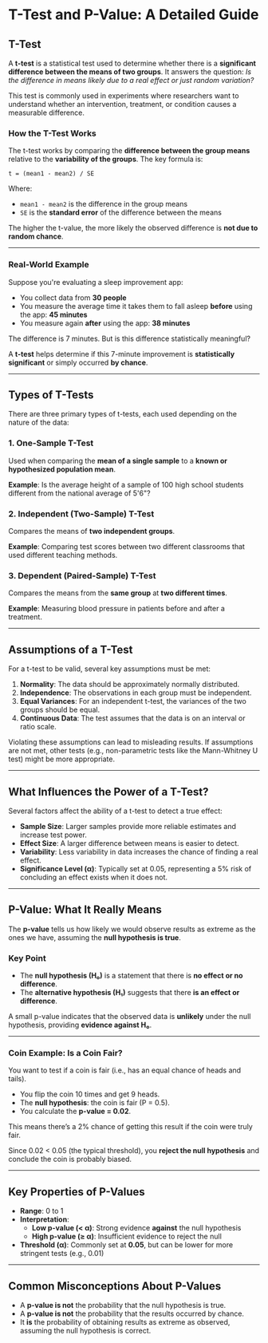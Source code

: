# T-Test and P-Value: A Detailed Guide

## T-Test

A **t-test** is a statistical test used to determine whether there is a **significant difference between the means of two groups**. It answers the question: _Is the difference in means likely due to a real effect or just random variation?_

This test is commonly used in experiments where researchers want to understand whether an intervention, treatment, or condition causes a measurable difference.

### How the T-Test Works

The t-test works by comparing the **difference between the group means** relative to the **variability of the groups**. The key formula is:

```
t = (mean1 - mean2) / SE
```

Where:

- `mean1 - mean2` is the difference in the group means
- `SE` is the **standard error** of the difference between the means

The higher the t-value, the more likely the observed difference is **not due to random chance**.

---

### Real-World Example

Suppose you're evaluating a sleep improvement app:

- You collect data from **30 people**
- You measure the average time it takes them to fall asleep **before** using the app: **45 minutes**
- You measure again **after** using the app: **38 minutes**

The difference is 7 minutes. But is this difference statistically meaningful?

A **t-test** helps determine if this 7-minute improvement is **statistically significant** or simply occurred **by chance**.

---

## Types of T-Tests

There are three primary types of t-tests, each used depending on the nature of the data:

### 1. One-Sample T-Test

Used when comparing the **mean of a single sample** to a **known or hypothesized population mean**.

**Example**: Is the average height of a sample of 100 high school students different from the national average of 5'6"?

### 2. Independent (Two-Sample) T-Test

Compares the means of **two independent groups**.

**Example**: Comparing test scores between two different classrooms that used different teaching methods.

### 3. Dependent (Paired-Sample) T-Test

Compares the means from the **same group** at **two different times**.

**Example**: Measuring blood pressure in patients before and after a treatment.

---

## Assumptions of a T-Test

For a t-test to be valid, several key assumptions must be met:

1. **Normality**: The data should be approximately normally distributed.
2. **Independence**: The observations in each group must be independent.
3. **Equal Variances**: For an independent t-test, the variances of the two groups should be equal.
4. **Continuous Data**: The test assumes that the data is on an interval or ratio scale.

Violating these assumptions can lead to misleading results. If assumptions are not met, other tests (e.g., non-parametric tests like the Mann-Whitney U test) might be more appropriate.

---

## What Influences the Power of a T-Test?

Several factors affect the ability of a t-test to detect a true effect:

- **Sample Size**: Larger samples provide more reliable estimates and increase test power.
- **Effect Size**: A larger difference between means is easier to detect.
- **Variability**: Less variability in data increases the chance of finding a real effect.
- **Significance Level (α)**: Typically set at 0.05, representing a 5% risk of concluding an effect exists when it does not.

---

## P-Value: What It Really Means

The **p-value** tells us how likely we would observe results as extreme as the ones we have, assuming the **null hypothesis is true**.

### Key Point

- The **null hypothesis (H₀)** is a statement that there is **no effect or no difference**.
- The **alternative hypothesis (H₁)** suggests that there **is an effect or difference**.

A small p-value indicates that the observed data is **unlikely** under the null hypothesis, providing **evidence against H₀**.

---

### Coin Example: Is a Coin Fair?

You want to test if a coin is fair (i.e., has an equal chance of heads and tails).

- You flip the coin 10 times and get 9 heads.
- The **null hypothesis**: the coin is fair (P = 0.5).
- You calculate the **p-value = 0.02**.

This means there’s a 2% chance of getting this result if the coin were truly fair.

Since 0.02 < 0.05 (the typical threshold), you **reject the null hypothesis** and conclude the coin is probably biased.

---

## Key Properties of P-Values

- **Range**: 0 to 1
- **Interpretation**:
  - **Low p-value (< α)**: Strong evidence **against** the null hypothesis
  - **High p-value (≥ α)**: Insufficient evidence to reject the null
- **Threshold (α)**: Commonly set at **0.05**, but can be lower for more stringent tests (e.g., 0.01)

---

## Common Misconceptions About P-Values

- A **p-value is not** the probability that the null hypothesis is true.
- A **p-value is not** the probability that the results occurred by chance.
- It **is** the probability of obtaining results as extreme as observed, assuming the null hypothesis is correct.
